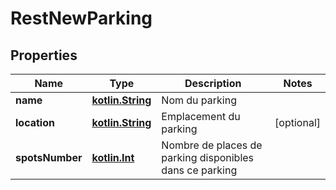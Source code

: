 # RestNewParking

## Properties
Name | Type | Description | Notes
------------ | ------------- | ------------- | -------------
**name** | [**kotlin.String**](.md) | Nom du parking | 
**location** | [**kotlin.String**](.md) | Emplacement du parking |  [optional]
**spotsNumber** | [**kotlin.Int**](.md) | Nombre de places de parking disponibles dans ce parking | 
